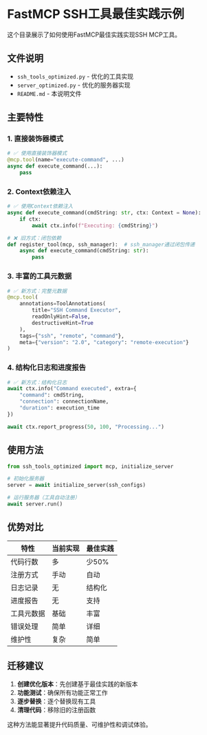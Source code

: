 # FastMCP SSH工具最佳实践示例

这个目录展示了如何使用FastMCP最佳实践实现SSH MCP工具。

## 文件说明

- `ssh_tools_optimized.py` - 优化的工具实现
- `server_optimized.py` - 优化的服务器实现
- `README.md` - 本说明文件

## 主要特性

### 1. 直接装饰器模式
```python
# ✅ 使用直接装饰器模式
@mcp.tool(name="execute-command", ...)
async def execute_command(...):
    pass
```

### 2. Context依赖注入
```python
# ✅ 使用Context依赖注入
async def execute_command(cmdString: str, ctx: Context = None):
    if ctx:
        await ctx.info(f"Executing: {cmdString}")

# ❌ 旧方式：闭包依赖
def register_tool(mcp, ssh_manager):  # ssh_manager通过闭包传递
    async def execute_command(cmdString: str):
        pass
```

### 3. 丰富的工具元数据
```python
# ✅ 新方式：完整元数据
@mcp.tool(
    annotations=ToolAnnotations(
        title="SSH Command Executor",
        readOnlyHint=False,
        destructiveHint=True
    ),
    tags={"ssh", "remote", "command"},
    meta={"version": "2.0", "category": "remote-execution"}
)
```

### 4. 结构化日志和进度报告
```python
# ✅ 新方式：结构化日志
await ctx.info("Command executed", extra={
    "command": cmdString,
    "connection": connectionName,
    "duration": execution_time
})

await ctx.report_progress(50, 100, "Processing...")
```

## 使用方法

```python
from ssh_tools_optimized import mcp, initialize_server

# 初始化服务器
server = await initialize_server(ssh_configs)

# 运行服务器（工具自动注册）
await server.run()
```

## 优势对比

| 特性 | 当前实现 | 最佳实践 |
|------|----------|----------|
| 代码行数 | 多 | 少50% |
| 注册方式 | 手动 | 自动 |
| 日志记录 | 无 | 结构化 |
| 进度报告 | 无 | 支持 |
| 工具元数据 | 基础 | 丰富 |
| 错误处理 | 简单 | 详细 |
| 维护性 | 复杂 | 简单 |

## 迁移建议

1. **创建优化版本**：先创建基于最佳实践的新版本
2. **功能测试**：确保所有功能正常工作
3. **逐步替换**：逐个替换现有工具
4. **清理代码**：移除旧的注册函数

这种方法能显著提升代码质量、可维护性和调试体验。

